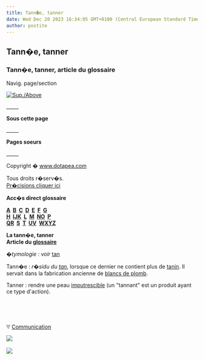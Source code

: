 ```yaml
---
title: Tann�e, tanner
date: Wed Dec 20 2023 16:34:05 GMT+0100 (Central European Standard Time)
author: postite
---
```


## Tann�e, tanner
### Tann�e, tanner, article du glossaire
 Navig. page/section

[![Sup./Above](_derived/up_cmp_themenoir010_up.gif)](t.html)

\_\_\_\_\_

**Sous cette page**

\_\_\_\_\_

**Pages soeurs**

\_\_\_\_\_

Copyright � www.dotapea.com

Tous droits r�serv�s.  
[Pr�cisions cliquer ici](droitscopie.html)

**Acc�s direct glossaire**

**[A](a.html)  [B](b.html)  [C](c.html)  [D](d.html)  [E](e.html)  [F](f.html)  [G](g.html)  
[H](h.html)  [IJK](ijk.html)  [L](l.html)  [M](m.html)  [NO](no.html)  [P](p.html)  
[QR](qr.html)  [S](s.html)  [T](t.html)  [UV](uv.html)  [WXYZ](wxyz.html)**

**La tann�e, tanner  
Article du [glossaire](glossaire.html)**

_�tymologie : voir_ [tan](tanin.html)

Tann�e : _r�sidu du [tan](tanin.html#tan)_, lorsque ce dernier ne contient plus de [tanin](tanin.html). Il servait dans la fabrication ancienne de [blancs de plomb](ceruse.html).

Tanner : rendre une peau [imputrescible](imputrescible.html) (un "tannant" est un produit ayant ce type d'action).



 

 ![](images/transparent122x1.gif)

![](images/flechebas.gif) [Communication](http://www.artrealite.com/annonceurs.htm) 

[![](https://cbonvin.fr/sites/regie.artrealite.com/visuels/campagne1.png)](index-2.html#20131014)

![](https://cbonvin.fr/sites/regie.artrealite.com/visuels/campagne2.png)